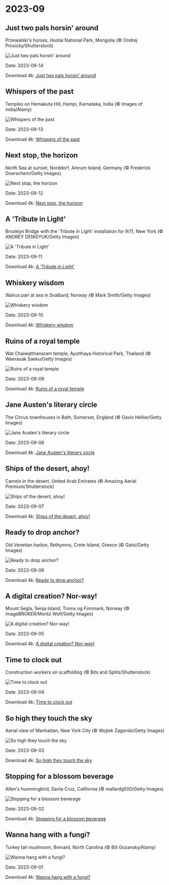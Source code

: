 # 2023-09

## Just two pals horsin' around

Przewalski's horses, Hustai National Park, Mongolia (© Ondrej Prosicky/Shutterstock)

![Just two pals horsin' around](https://bing.com/th?id=OHR.MongoliaHorses_EN-US2400199558_UHD.jpg&rf=LaDigue_UHD.jpg&pid=hp&w=1024&h=576&rs=1&c=4)

Date: 2023-09-14

Download 4k: [Just two pals horsin' around](https://bing.com/th?id=OHR.MongoliaHorses_EN-US2400199558_UHD.jpg&rf=LaDigue_UHD.jpg&pid=hp&w=3840&h=2160&rs=1&c=4)

## Whispers of the past

Temples on Hemakuta Hill, Hampi, Karnataka, India (© Images of india/Alamy)

![Whispers of the past](https://bing.com/th?id=OHR.HemakutaHill_EN-US2233323383_UHD.jpg&rf=LaDigue_UHD.jpg&pid=hp&w=1024&h=576&rs=1&c=4)

Date: 2023-09-13

Download 4k: [Whispers of the past](https://bing.com/th?id=OHR.HemakutaHill_EN-US2233323383_UHD.jpg&rf=LaDigue_UHD.jpg&pid=hp&w=3840&h=2160&rs=1&c=4)

## Next stop, the horizon

North Sea at sunset, Norddorf, Amrum Island, Germany (© Frederick Doerschem/Getty Images)

![Next stop, the horizon](https://bing.com/th?id=OHR.NorthSeaStairs_EN-US2097672090_UHD.jpg&rf=LaDigue_UHD.jpg&pid=hp&w=1024&h=576&rs=1&c=4)

Date: 2023-09-12

Download 4k: [Next stop, the horizon](https://bing.com/th?id=OHR.NorthSeaStairs_EN-US2097672090_UHD.jpg&rf=LaDigue_UHD.jpg&pid=hp&w=3840&h=2160&rs=1&c=4)

## A 'Tribute in Light'

Brooklyn Bridge with the 'Tribute in Light' installation for 9/11, New York (© ANDREY DENISYUK/Getty Images)

![A 'Tribute in Light'](https://bing.com/th?id=OHR.BridgeMemorial_EN-US1953692613_UHD.jpg&rf=LaDigue_UHD.jpg&pid=hp&w=1024&h=576&rs=1&c=4)

Date: 2023-09-11

Download 4k: [A 'Tribute in Light'](https://bing.com/th?id=OHR.BridgeMemorial_EN-US1953692613_UHD.jpg&rf=LaDigue_UHD.jpg&pid=hp&w=3840&h=2160&rs=1&c=4)

## Whiskery wisdom

Walrus pair at sea in Svalbard, Norway (© Mark Smith/Getty Images)

![Whiskery wisdom](https://bing.com/th?id=OHR.WalrusSvalbard_EN-US1836032120_UHD.jpg&rf=LaDigue_UHD.jpg&pid=hp&w=1024&h=576&rs=1&c=4)

Date: 2023-09-10

Download 4k: [Whiskery wisdom](https://bing.com/th?id=OHR.WalrusSvalbard_EN-US1836032120_UHD.jpg&rf=LaDigue_UHD.jpg&pid=hp&w=3840&h=2160&rs=1&c=4)

## Ruins of a royal temple

Wat Chaiwatthanaram temple, Ayutthaya Historical Park, Thailand (© Weerasak Saeku/Getty Images)

![Ruins of a royal temple](https://bing.com/th?id=OHR.AyutthayaTemple_EN-US1726415748_UHD.jpg&rf=LaDigue_UHD.jpg&pid=hp&w=1024&h=576&rs=1&c=4)

Date: 2023-09-09

Download 4k: [Ruins of a royal temple](https://bing.com/th?id=OHR.AyutthayaTemple_EN-US1726415748_UHD.jpg&rf=LaDigue_UHD.jpg&pid=hp&w=3840&h=2160&rs=1&c=4)

## Jane Austen's literary circle

The Circus townhouses in Bath, Somerset, England (© Gavin Hellier/Getty Images)

![Jane Austen's literary circle](https://bing.com/th?id=OHR.BathCircus_EN-US1560951776_UHD.jpg&rf=LaDigue_UHD.jpg&pid=hp&w=1024&h=576&rs=1&c=4)

Date: 2023-09-08

Download 4k: [Jane Austen's literary circle](https://bing.com/th?id=OHR.BathCircus_EN-US1560951776_UHD.jpg&rf=LaDigue_UHD.jpg&pid=hp&w=3840&h=2160&rs=1&c=4)

## Ships of the desert, ahoy!

Camels in the desert, United Arab Emirates (© Amazing Aerial Premium/Shutterstock)

![Ships of the desert, ahoy!](https://bing.com/th?id=OHR.CamelsAbove_EN-US3904666620_UHD.jpg&rf=LaDigue_UHD.jpg&pid=hp&w=1024&h=576&rs=1&c=4)

Date: 2023-09-07

Download 4k: [Ships of the desert, ahoy!](https://bing.com/th?id=OHR.CamelsAbove_EN-US3904666620_UHD.jpg&rf=LaDigue_UHD.jpg&pid=hp&w=3840&h=2160&rs=1&c=4)

## Ready to drop anchor?

Old Venetian harbor, Rethymno, Crete Island, Greece (© Gatsi/Getty Images)

![Ready to drop anchor?](https://bing.com/th?id=OHR.CreteHarbor_EN-US3759550362_UHD.jpg&rf=LaDigue_UHD.jpg&pid=hp&w=1024&h=576&rs=1&c=4)

Date: 2023-09-06

Download 4k: [Ready to drop anchor?](https://bing.com/th?id=OHR.CreteHarbor_EN-US3759550362_UHD.jpg&rf=LaDigue_UHD.jpg&pid=hp&w=3840&h=2160&rs=1&c=4)

## A digital creation? Nor-way!

Mount Segla, Senja Island, Troms og Finnmark, Norway (© imageBROKER/Moritz Wolf/Getty Images)

![A digital creation? Nor-way!](https://bing.com/th?id=OHR.MountSegla_EN-US3570750349_UHD.jpg&rf=LaDigue_UHD.jpg&pid=hp&w=1024&h=576&rs=1&c=4)

Date: 2023-09-05

Download 4k: [A digital creation? Nor-way!](https://bing.com/th?id=OHR.MountSegla_EN-US3570750349_UHD.jpg&rf=LaDigue_UHD.jpg&pid=hp&w=3840&h=2160&rs=1&c=4)

## Time to clock out

Construction workers on scaffolding (© Bits and Splits/Shutterstock)

![Time to clock out](https://bing.com/th?id=OHR.LaborDayWorkers_EN-US3448430770_UHD.jpg&rf=LaDigue_UHD.jpg&pid=hp&w=1024&h=576&rs=1&c=4)

Date: 2023-09-04

Download 4k: [Time to clock out](https://bing.com/th?id=OHR.LaborDayWorkers_EN-US3448430770_UHD.jpg&rf=LaDigue_UHD.jpg&pid=hp&w=3840&h=2160&rs=1&c=4)

## So high they touch the sky

Aerial view of Manhattan, New York City (© Wojtek Zagorski/Getty Images)

![So high they touch the sky](https://bing.com/th?id=OHR.ManhattanAerial_EN-US3290111355_UHD.jpg&rf=LaDigue_UHD.jpg&pid=hp&w=1024&h=576&rs=1&c=4)

Date: 2023-09-03

Download 4k: [So high they touch the sky](https://bing.com/th?id=OHR.ManhattanAerial_EN-US3290111355_UHD.jpg&rf=LaDigue_UHD.jpg&pid=hp&w=3840&h=2160&rs=1&c=4)

## Stopping for a blossom beverage

Allen's hummingbird, Santa Cruz, California (© mallardg500/Getty Images)

![Stopping for a blossom beverage](https://bing.com/th?id=OHR.TinyHummer_EN-US3171586787_UHD.jpg&rf=LaDigue_UHD.jpg&pid=hp&w=1024&h=576&rs=1&c=4)

Date: 2023-09-02

Download 4k: [Stopping for a blossom beverage](https://bing.com/th?id=OHR.TinyHummer_EN-US3171586787_UHD.jpg&rf=LaDigue_UHD.jpg&pid=hp&w=3840&h=2160&rs=1&c=4)

## Wanna hang with a fungi?

Turkey tail mushroom, Brevard, North Carolina (© Bill Gozansky/Alamy)

![Wanna hang with a fungi?](https://bing.com/th?id=OHR.TurkeyTailMush_EN-US2958542405_UHD.jpg&rf=LaDigue_UHD.jpg&pid=hp&w=1024&h=576&rs=1&c=4)

Date: 2023-09-01

Download 4k: [Wanna hang with a fungi?](https://bing.com/th?id=OHR.TurkeyTailMush_EN-US2958542405_UHD.jpg&rf=LaDigue_UHD.jpg&pid=hp&w=3840&h=2160&rs=1&c=4)

